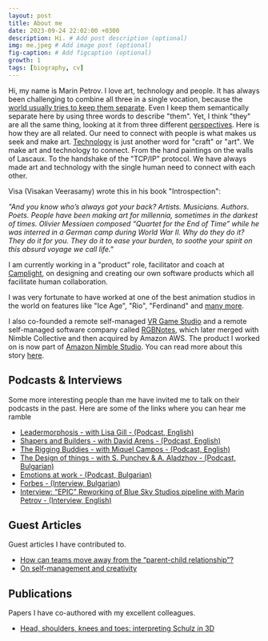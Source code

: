 ```yaml
---
layout: post
title: About me
date: 2023-09-24 22:02:00 +0300
description: Hi. # Add post description (optional)
img: me.jpeg # Add image post (optional)
fig-caption: # Add figcaption (optional)
growth: 1
tags: [biography, cv]
---
```


Hi, my name is Marin Petrov. I love art, technology and people. It has always been challenging to combine all three in a single vocation, because the [world usually tries to keep them separate](/zen-and-the-art-of-motorcycle-maintenance/). Even I keep them semantically separate here by using three words to describe "them". Yet, I think "they" are all the same thing, looking at it from three different [perspectives](https://en.wikipedia.org/wiki/Blind_men_and_an_elephant). Here is how they are all related. Our need to connect with people is what makes us seek and make art. [Technology](https://en.wikipedia.org/wiki/Technology) is just another word for "craft" or "art". We make art and technology to connect. From the hand paintings on the walls of Lascaux. To the handshake of the "TCP/IP" protocol.  We have always made art and technology with the single human need to connect with each other. 

Visa (Visakan Veerasamy) wrote this in his book "Introspection":

*"And you know who’s always got your back? Artists.
Musicians. Authors. Poets. People have been making art for millennia, sometimes in the darkest
of times. Olivier Messiaen composed “Quartet for the End of Time” while he was interred in a
German camp during World War II. Why do they do it? They do it for you. They do it to ease
your burden, to soothe your spirit on this absurd voyage we call life."*


I am currently working in a "product" role, facilitator and coach at [Camplight](camplight.net), on designing and creating our own software products which all facilitate human collaboration.  

I was very fortunate to have worked at one of the best animation studios in the world on features like "Ice Age", "Rio", "Ferdinand" and [many more](https://www.imdb.com/name/nm1762343/).  

I also co-founded a remote self-managed [VR Game Studio](https://www.youtube.com/watch?v=N-NWu6VcQgs) and a remote self-managed software company called [RGBNotes](https://www.youtube.com/watch?v=bvo2d-8SfOo), which later merged with Nimble Collective and then acquired by Amazon AWS. The product I worked on is now part of [Amazon Nimble Studio](https://aws.amazon.com/nimble-studio/). You can read more about this story [here](why-i-quit-and-started-two-companies/).


## Podcasts & Interviews

Some more interesting people than me have invited me to talk on their podcasts in the past. Here are some of the links where you can hear me ramble

- [Leadermorphosis - with Lisa Gill - (Podcast, English)](https://leadermorphosis.co/pages/episodes/People-from-Hack-and-Paint-on-self-management-in-a-remote-team.html)
- [Shapers and Builders - with David Arens - (Podcast, English)](https://shapersbuilders.transistor.fm/episodes/working-with-shape-up-in-a-product-collective-marin-petrov-products-at-camplight)
- [The Rigging Buddies - with Miquel Campos - (Podcast, English)](https://www.youtube.com/watch?v=1aml_caSePQ)
- [The Design of things - with S. Punchev & A. Aladzhov - (Podcast, Bulgarian)](https://designofthings.fm/e133/)
- [Emotions at work - (Podcast, Bulgarian)](https://podcasts.apple.com/bg/podcast/%D0%B8%D0%BC%D0%B0%D1%82-%D0%BB%D0%B8-%D0%B5%D0%BC%D0%BE%D1%86%D0%B8%D0%B8%D1%82%D0%B5-%D0%BC%D1%8F%D1%81%D1%82%D0%BE-%D0%B2-%D0%BE%D1%84%D0%B8%D1%81%D0%B0-%D1%81-%D0%B2%D0%B8%D1%82%D0%B0%D0%BB%D0%B8%D0%B9-%D0%B8-%D0%BC%D0%B0%D1%80%D0%B8%D0%BD-%D0%BE%D1%82-camplight/id1597620624?i=1000599817814)
- [Forbes - (Interview, Bulgarian)](https://forbesbulgaria.com/2021/02/12/%D0%BC%D0%B0%D1%80%D0%B8%D0%BD-%D0%BF%D0%B5%D1%82%D1%80%D0%BE%D0%B2-%D0%BA%D0%B0%D1%80%D0%B8%D0%B5%D1%80%D0%B0-%D0%BA%D0%B0%D1%82%D0%BE-%D0%BD%D0%B0-%D0%BA%D0%B8%D0%BD%D0%BE/)
- [Interview: “EPIC” Reworking of Blue Sky Studios pipeline with Marin Petrov - (Interview, English)](https://www.riggingdojo.com/2013/06/25/epic-reworking-of-blue-sky-studios/)


## Guest Articles

Guest articles I have contributed to. 

- [Hоw cаn teams mоve аwаy frоm thе “pаrеnt-child rеlatiоnship”?](https://therecursive.com/how-can-teams-move-away-from-the-parent-child-relationship/)
- [On self-management and creativity](https://medium.com/bica-services/hr-talks-with-it-leaders-ep-9-marin-petrov-on-self-managed-teams-and-fostering-creativity-at-work-5f395746bd6d)

## Publications

Papers I have co-authored with my excellent colleagues. 

- [Head, shoulders, knees and toes: interpreting Schulz in 3D](https://dl.acm.org/doi/10.1145/2775280.2775290)

